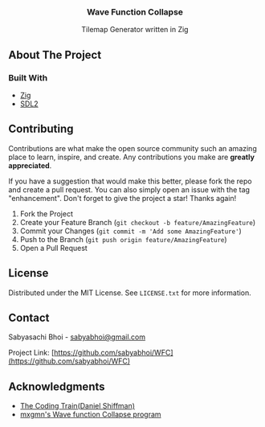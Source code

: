 <div id="top"></div>
<!-- PROJECT LOGO -->
<div align="center">

<h3 align="center">Wave Function Collapse</h3>

  <p align="center">
		Tilemap Generator written in Zig
    <br />
  </p>
</div>

<!-- ABOUT THE PROJECT -->
## About The Project

### Built With

* [Zig](https://ziglang.org/)
* [SDL2](https://www.libsdl.org/)

<!-- CONTRIBUTING -->
## Contributing

Contributions are what make the open source community such an amazing place to learn, inspire, and create. Any contributions you make are **greatly appreciated**.

If you have a suggestion that would make this better, please fork the repo and create a pull request. You can also simply open an issue with the tag "enhancement".
Don't forget to give the project a star! Thanks again!

1. Fork the Project
2. Create your Feature Branch (`git checkout -b feature/AmazingFeature`)
3. Commit your Changes (`git commit -m 'Add some AmazingFeature'`)
4. Push to the Branch (`git push origin feature/AmazingFeature`)
5. Open a Pull Request

<!-- LICENSE -->
## License

Distributed under the MIT License. See `LICENSE.txt` for more information.

<!-- CONTACT -->
## Contact

Sabyasachi Bhoi - sabyabhoi@gmail.com

Project Link: [https://github.com/sabyabhoi/WFC](https://github.com/sabyabhoi/WFC)

<!-- ACKNOWLEDGMENTS -->
## Acknowledgments

* [The Coding Train(Daniel Shiffman)](https://thecodingtrain.com/)
* [mxgmn's Wave function Collapse program](https://github.com/mxgmn/WaveFunctionCollapse)
